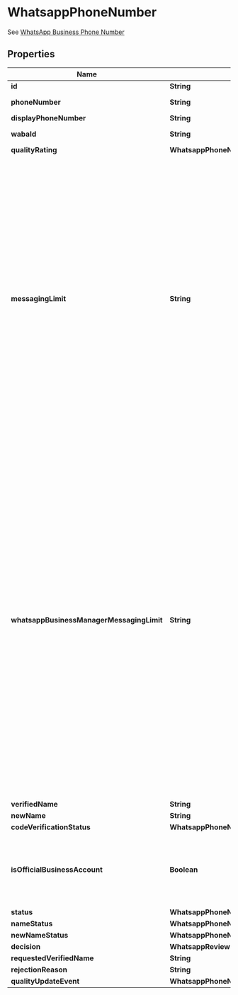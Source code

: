 

# WhatsappPhoneNumber

See [WhatsApp Business Phone Number](https://developers.facebook.com/docs/whatsapp/cloud-api/phone-numbers)

## Properties

| Name | Type | Description | Notes |
|------------ | ------------- | ------------- | -------------|
|**id** | **String** | Phone number ID. |  [optional] |
|**phoneNumber** | **String** | Phone number in [E.164](https://en.wikipedia.org/wiki/E.164) format. |  [optional] |
|**displayPhoneNumber** | **String** | Display phone number. |  [optional] |
|**wabaId** | **String** | WhatsApp Business Account ID. |  [optional] |
|**qualityRating** | **WhatsappPhoneNumberQualityRating** |  |  [optional] |
|**messagingLimit** | **String** | Messaging limits determine the maximum number of business-initiated conversations each phone number can start in a rolling 24-hour period. See also [Messaging Limits](https://developers.facebook.com/docs/whatsapp/messaging-limits). - &#x60;TIER_NOT_SET&#x60;: Unknown limit. - &#x60;TIER_50&#x60;: 50 business-initiated conversations in a rolling 24-hour period. - &#x60;TIER_250&#x60;: 250 business-initiated conversations in a rolling 24-hour period. - &#x60;TIER_1K&#x60;: 1K business-initiated conversations with unique customers in a rolling 24-hour period. - &#x60;TIER_10K&#x60;: 10K business-initiated conversations with unique customers in a rolling 24-hour period. - &#x60;TIER_100K&#x60;: 100K business-initiated conversations with unique customers in a rolling 24-hour period. - &#x60;TIER_UNLIMITED&#x60;: An unlimited number of business-initiated conversations in a rolling 24-hour period. |  [optional] |
|**whatsappBusinessManagerMessagingLimit** | **String** | The owning business portfolio&#39;s messaging limit. Starting October 7, 2025, messaging limits will instead be calculated and set on a business portfolio basis, and will be shared by all business phone numbers within each portfolio. See also [phone_number_quality_update webhook reference](https://developers.facebook.com/docs/whatsapp/cloud-api/webhooks/reference/phone_number_quality_update). - &#x60;TIER_NOT_SET&#x60;: The business phone number has not been used to send a message yet. - &#x60;TIER_50&#x60;: Messaging limit of 50 business-initiated conversations in a rolling 24-hour period. - &#x60;TIER_250&#x60;: Messaging limit of 250 business-initiated conversations in a rolling 24-hour period. - &#x60;TIER_2K&#x60;: Messaging limit of 2,000 business-initiated conversations in a rolling 24-hour period. - &#x60;TIER_10K&#x60;: Messaging limit of 10,000 business-initiated conversations in a rolling 24-hour period. - &#x60;TIER_100K&#x60;: Messaging limit of 100,000 business-initiated conversations in a rolling 24-hour period. - &#x60;TIER_UNLIMITED&#x60;: The business phone number has higher throughput with unlimited business-initiated conversations. |  [optional] |
|**verifiedName** | **String** | Verified name. |  [optional] |
|**newName** | **String** | The modified name |  [optional] |
|**codeVerificationStatus** | **WhatsappPhoneNumberCodeVerificationStatus** |  |  [optional] |
|**isOfficialBusinessAccount** | **Boolean** | Whether this phone number is an official business account or not. An official business account has a green checkmark badge in its profile and chat thread headers. See [Official Business Account](https://developers.facebook.com/docs/whatsapp/overview/business-accounts#official-business-account) for more information. |  [optional] |
|**status** | **WhatsappPhoneNumberStatus** |  |  [optional] |
|**nameStatus** | **WhatsappPhoneNumberNameStatus** |  |  [optional] |
|**newNameStatus** | **WhatsappPhoneNumberNameStatus** |  |  [optional] |
|**decision** | **WhatsappReviewDecision** |  |  [optional] |
|**requestedVerifiedName** | **String** | Last requested verified name. |  [optional] |
|**rejectionReason** | **String** | Rejection reason. |  [optional] |
|**qualityUpdateEvent** | **WhatsappPhoneNumberQualityUpdateEventEnum** |  |  [optional] |



